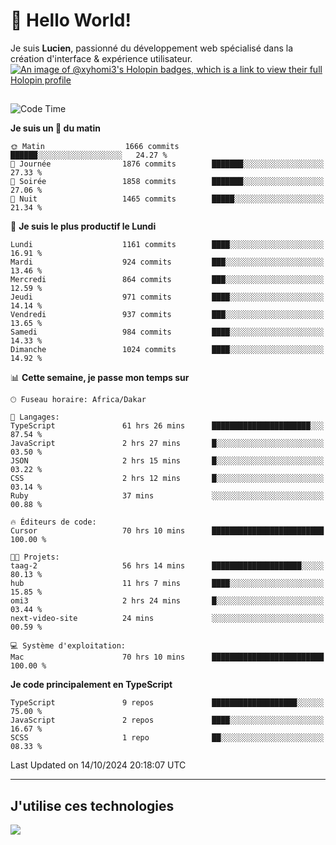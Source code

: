 # 👋 Hello World!

Je suis **Lucien**, passionné du développement web spécialisé dans la création d'interface & expérience utilisateur.
[![An image of @xyhomi3's Holopin badges, which is a link to view their full Holopin profile](https://holopin.me/xyhomi3)](https://holopin.io/@xyhomi3)

##

<!--START_SECTION:waka-->
![Code Time](http://img.shields.io/badge/Code%20Time-2%2C307%20hrs%2048%20mins-blue)

**Je suis un 🐤 du matin** 

```text
🌞 Matin                  1666 commits        ██████░░░░░░░░░░░░░░░░░░░   24.27 % 
🌆 Journée                1876 commits        ███████░░░░░░░░░░░░░░░░░░   27.33 % 
🌃 Soirée                 1858 commits        ███████░░░░░░░░░░░░░░░░░░   27.06 % 
🌙 Nuit                   1465 commits        █████░░░░░░░░░░░░░░░░░░░░   21.34 % 
```
📅 **Je suis le plus productif le Lundi** 

```text
Lundi                    1161 commits        ████░░░░░░░░░░░░░░░░░░░░░   16.91 % 
Mardi                    924 commits         ███░░░░░░░░░░░░░░░░░░░░░░   13.46 % 
Mercredi                 864 commits         ███░░░░░░░░░░░░░░░░░░░░░░   12.59 % 
Jeudi                    971 commits         ████░░░░░░░░░░░░░░░░░░░░░   14.14 % 
Vendredi                 937 commits         ███░░░░░░░░░░░░░░░░░░░░░░   13.65 % 
Samedi                   984 commits         ████░░░░░░░░░░░░░░░░░░░░░   14.33 % 
Dimanche                 1024 commits        ████░░░░░░░░░░░░░░░░░░░░░   14.92 % 
```


📊 **Cette semaine, je passe mon temps sur** 

```text
🕑︎ Fuseau horaire: Africa/Dakar

💬 Langages: 
TypeScript               61 hrs 26 mins      ██████████████████████░░░   87.54 % 
JavaScript               2 hrs 27 mins       █░░░░░░░░░░░░░░░░░░░░░░░░   03.50 % 
JSON                     2 hrs 15 mins       █░░░░░░░░░░░░░░░░░░░░░░░░   03.22 % 
CSS                      2 hrs 12 mins       █░░░░░░░░░░░░░░░░░░░░░░░░   03.14 % 
Ruby                     37 mins             ░░░░░░░░░░░░░░░░░░░░░░░░░   00.88 % 

🔥 Éditeurs de code: 
Cursor                   70 hrs 10 mins      █████████████████████████   100.00 % 

🐱‍💻 Projets: 
taag-2                   56 hrs 14 mins      ████████████████████░░░░░   80.13 % 
hub                      11 hrs 7 mins       ████░░░░░░░░░░░░░░░░░░░░░   15.85 % 
omi3                     2 hrs 24 mins       █░░░░░░░░░░░░░░░░░░░░░░░░   03.44 % 
next-video-site          24 mins             ░░░░░░░░░░░░░░░░░░░░░░░░░   00.59 % 

💻 Système d'exploitation: 
Mac                      70 hrs 10 mins      █████████████████████████   100.00 % 
```

**Je code principalement en TypeScript** 

```text
TypeScript               9 repos             ███████████████████░░░░░░   75.00 % 
JavaScript               2 repos             ████░░░░░░░░░░░░░░░░░░░░░   16.67 % 
SCSS                     1 repo              ██░░░░░░░░░░░░░░░░░░░░░░░   08.33 % 
```




 Last Updated on 14/10/2024 20:18:07 UTC
<!--END_SECTION:waka-->
---

## J'utilise ces technologies

<p align="left">
  <a href="https://skillicons.dev">
    <img src="https://skillicons.dev/icons?i=ts,js,md,scss,tailwind,react,docker,express,astro,vite,nextjs,vercel,figma,ableton" />
  </a>
</p>

